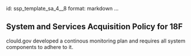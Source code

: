 id: ssp_template_sa_4__8
format: markdown
...
## System and Services Acquisition Policy for 18F

clould.gov developed a continous monitoring plan and requires all system components to adhere to it.
